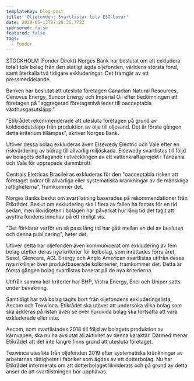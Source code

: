 ```yaml
---
templateKey: blog-post
title: 'Oljefonden: Svartlistar tolv ESG-bovar'
date: 2020-05-13T07:28:36.772Z
sponsored: false
featured: false
tags:
  - Fonder
---
```

STOCKHOLM (Fonder Direkt) Norges Bank har beslutat om att exkludera totalt tolv bolag från den statligt ägda oljefonden, världens största fond, samt återkalla två tidigare exkluderingar. Det framgår av ett pressmeddelande.

Banken har beslutat att utesluta företagen Canadian Natural Resources, Cenovus Energy, Suncor Energy och Imperial Oil efter bedömningen att företagen på "aggregerad företagsnivå leder till oacceptabla växthusgasutsläpp."

"Etikrådet rekommenderade att utesluta företagen på grund av koldioxidutsläpp från produktion av olja till oljesand. Det är första gången detta kriterium tillämpas", skriver Norges Bank.

Utöver dessa bolag exkluderas även Elsewedy Electric och Vale efter en riskvärdering av bidrag till allvarlig miljöskada. Elsewedy svartlistas till följd av bolagets deltagande i utvecklingen av ett vattenkraftsprojekt i Tanzania och Vale för upprepade dammbrott.

Centrais Eletricas Brasileiras exkluderas för den "oacceptabla risken att företaget bidrar till allvarliga eller systematiska kränkningar av de mänskliga rättigheterna", framkommer det.

Norges Banks beslut om svartlistning baserades på rekommendationer från Etikrådet. Beslut om exkludering ska i flera av fallen ha fattats för en tid sedan, men likviditeten i bolagen har påverkat hur lång tid det tagit att avyttra fondens innehav på ett rimligt vis.

"Det förklarar varför en så pass lång tid har gått mellan en del av besluten och denna publicering", heter det.

Utöver detta har oljefonden även kommunicerat om exkludering av fem bolag utefter deras nya kriterier för kolbolag, som inrättades förra året. Sasol, Glencore, AGL Energy och Anglo American svartlistas utifrån dessa nya riktlinjer över produktbaserade kolkriterier, framkommer det. Detta är första gången bolag svartlistas baserat på de nya kriterierna.

Utifrån samma kol-kriterier har BHP, Vistra Energy, Enel och Uniper satts under bevakning.

Samtidigt har två bolag tagits bort från oljefondens exkluderingslista, Aecom och Texwinca. Etikrådet ska utöver att undersöka vilka bolag som ska adderas på listan även se över huruvida bolag ska fortsätta att vara exkluderade eller inte.

Aecom, som svartlistades 2018 till följd av bolagets produktion av kärnvapen, ska nu ha avslutat all aktivitet av denna karaktär. Därmed menar Etikrådet att det inte längre finns grund att utesluta företaget.

Texwinca uteslöts från oljefonden 2019 efter systematiska kränkningar av arbetarnas rättigheter i fabriker som ägdes av ett dotterbolag. Nu har Etikrådet informerats om att dotterbolaget likviderats och på grund av detta anser de att svartlistningen bör upphävas.